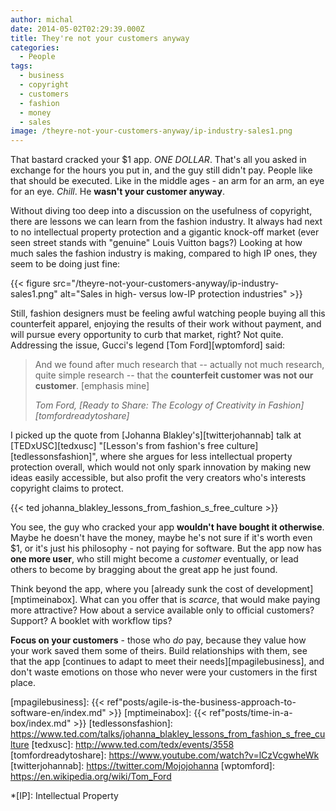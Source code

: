 ```yaml
---
author: michal
date: 2014-05-02T02:29:39.000Z
title: They're not your customers anyway
categories:
  - People
tags:
  - business
  - copyright
  - customers
  - fashion
  - money
  - sales
image: /theyre-not-your-customers-anyway/ip-industry-sales1.png
---
```


That bastard cracked your $1 app. _ONE DOLLAR_. That's all you asked in exchange for the hours you put in, and the guy still didn't pay. People like that should be executed. Like in the middle ages - an arm for an arm, an eye for an eye. _Chill_. He __wasn't your customer anyway__.

<!--more-->

Without diving too deep into a discussion on the usefulness of copyright, there are lessons we can learn from the fashion industry. It always had next to no intellectual property protection and a gigantic knock-off market (ever seen street stands with "genuine" Louis Vuitton bags?) Looking at how much sales the fashion industry is making, compared to high IP ones, they seem to be doing just fine:

{{< figure src="/theyre-not-your-customers-anyway/ip-industry-sales1.png" alt="Sales in high- versus low-IP protection industries" >}}

Still, fashion designers must be feeling awful watching people buying all this counterfeit apparel, enjoying the results of their work without payment, and will pursue every opportunity to curb that market, right? Not quite. Addressing the issue, Gucci's legend [Tom Ford][wptomford] said:

> And we found after much research that -- actually not much research, quite simple research -- that the __counterfeit customer was not our customer__. [emphasis mine]
>
> <cite>Tom Ford, [Ready to Share: The Ecology of Creativity in Fashion][tomfordreadytoshare]</cite>

I picked up the quote from [Johanna Blakley's][twitterjohannab] talk at [TEDxUSC][tedxusc] "[Lesson's from fashion's free culture][tedlessonsfashion]", where she argues for less intellectual property protection overall, which would not only spark innovation by making new ideas easily accessible, but also profit the very creators who's interests copyright claims to protect.

{{< ted johanna_blakley_lessons_from_fashion_s_free_culture >}}

You see, the guy who cracked your app __wouldn't have bought it otherwise__. Maybe he doesn't have the money, maybe he's not sure if it's worth even $1, or it's just his philosophy - not paying for software. But the app now has __one more user__, who still might become a _customer_ eventually, or lead others to become by bragging about the great app he just found.

Think beyond the app, where you [already sunk the cost of development][mptimeinabox]. What can you offer that is _scarce_, that would make paying more attractive? How about a service available only to official customers? Support? A booklet with workflow tips?

__Focus on your customers__ - those who _do_ pay, because they value how your work saved them some of theirs. Build relationships with them, see that the app [continues to adapt to meet their needs][mpagilebusiness], and don't waste emotions on those who never were your customers in the first place.

[mpagilebusiness]: {{< ref"posts/agile-is-the-business-approach-to-software-en/index.md" >}}
[mptimeinabox]: {{< ref"posts/time-in-a-box/index.md" >}}
[tedlessonsfashion]: https://www.ted.com/talks/johanna_blakley_lessons_from_fashion_s_free_culture
[tedxusc]: http://www.ted.com/tedx/events/3558
[tomfordreadytoshare]: https://www.youtube.com/watch?v=lCzVcgwheWk
[twitterjohannab]: https://twitter.com/Mojojohanna
[wptomford]: https://en.wikipedia.org/wiki/Tom_Ford

*[IP]: Intellectual Property
